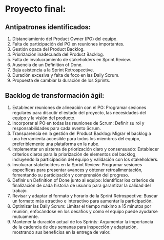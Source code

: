 # Proyecto final: 

## Antipatrones identificados:

1.	Distanciamiento del Product Owner (PO) del equipo.
2.	Falta de participación del PO en reuniones importantes.
3.	Gestión opaca del Product Backlog.
4.	Priorización inadecuada del Product Backlog.
5.	Falta de involucramiento de stakeholders en Sprint Review.
6.	Ausencia de un Definition of Done.
7.	Baja asistencia a la Sprint Retrospective.
8.	Duración excesiva y falta de foco en las Daily Scrum.
9.	Propuesta de cambiar la duración de los Sprints.

## Backlog de transformación ágil:

1.	Establecer reuniones de alineación con el PO: Programar sesiones regulares para discutir el estado del proyecto, las necesidades del equipo y la visión del producto.
2.	Incorporar al PO en todas las reuniones de Scrum: Definir su rol y responsabilidades para cada evento Scrum.
3.	Transparencia en la gestión del Product Backlog: Migrar el backlog a una herramienta accesible para todos los miembros del equipo, preferiblemente una plataforma en la nube.
4.	Implementar un sistema de priorización claro y consensuado: Establecer criterios claros para la priorización de elementos del backlog, incluyendo la participación del equipo y validación con los stakeholders.
5.	Involucrar stakeholders en la Sprint Review: Programar sesiones específicas para presentar avances y obtener retroalimentación, fomentando su participación y comprensión del progreso.
6.	Definir un Definition of Done junto al equipo: Identificar los criterios de finalización de cada historia de usuario para garantizar la calidad del trabajo.
7.	Revisar y adaptar el formato y horario de la Sprint Retrospective: Buscar un formato más atractivo e interactivo para aumentar la participación.
8.	Optimizar las Daily Scrum: Limitar el tiempo máximo a 15 minutos por reunión, enfocándose en los desafíos y cómo el equipo puede ayudarse mutuamente.
9.	Mantener la duración actual de los Sprints: Argumentar la importancia de la cadencia de dos semanas para inspección y adaptación, mostrando sus beneficios en la entrega de valor.

